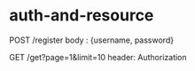 # auth-and-resource

POST /register
body : {username, password}

GET /get?page=1&limit=10
header: Authorization

